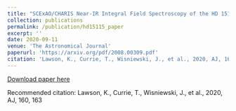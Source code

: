 ```yaml
---
title: "SCExAO/CHARIS Near-IR Integral Field Spectroscopy of the HD 15115 Debris Disk"
collection: publications
permalink: /publication/hd15115_paper
excerpt: ''
date: 2020-09-11
venue: 'The Astronomical Journal'
paperurl: 'https://arxiv.org/pdf/2008.00309.pdf'
citation: 'Lawson, K., Currie, T., Wisniewski, J., et al., 2020, AJ, 160, 163'
---
```

[Download paper here](https://arxiv.org/pdf/2008.00309.pdf)

Recommended citation: Lawson, K., Currie, T., Wisniewski, J., et al., 2020, AJ, 160, 163
